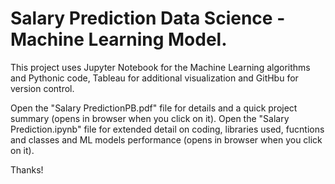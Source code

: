 # Salary Prediction Data Science - Machine Learning Model.

This project uses Jupyter Notebook for the Machine Learning algorithms and Pythonic code, Tableau for additional visualization and GitHbu for version control.

Open the "Salary PredictionPB.pdf" file for details and a quick project summary (opens in browser when you click on it).
Open the "Salary Prediction.ipynb" file for extended detail on coding, libraries used, fucntions and classes and ML models performance (opens in browser when you click on it).

Thanks!
